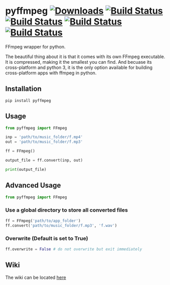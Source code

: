 # pyffmpeg  [![Downloads](https://pepy.tech/badge/pyffmpeg)](https://pepy.tech/project/pyffmpeg) [![Build Status](https://travis-ci.com/deuteronomy-works/pyffmpeg.svg?branch=master)](https://travis-ci.com/deuteronomy-works/pyffmpeg)  [![Build Status](https://travis-ci.com/deuteronomy-works/pyffmpeg.svg?branch=build-windows)](https://travis-ci.com/deuteronomy-works/pyffmpeg)  [![Build Status](https://travis-ci.com/deuteronomy-works/pyffmpeg.svg?branch=build-linux)](https://travis-ci.com/deuteronomy-works/pyffmpeg)  [![Build Status](https://travis-ci.com/deuteronomy-works/pyffmpeg.svg?branch=build-darwin)](https://travis-ci.com/deuteronomy-works/pyffmpeg)
FFmpeg wrapper for python.

The beautiful thing about it is that it comes with its own FFmpeg executable. It is compressed, making it the smallest you can find. And becuase its cross-platform and python 3, it is the only option available for building cross-platform apps with ffmpeg in python.

## Installation
    pip install pyffmpeg

## Usage
```python
from pyffmpeg import FFmpeg

inp = 'path/to/music_folder/f.mp4'
out = 'path/to/music_folder/f.mp3'

ff = FFmpeg()

output_file = ff.convert(inp, out)

print(output_file)


```

## Advanced Usage
```python
from pyffmpeg import FFmpeg
```

### Use a global directory to store all converted files
```python
ff = FFmpeg('path/to/app_folder')
ff.convert('path/to/music_folder/f.mp3', 'f.wav')
```

### Overwrite (Default is set to True)
```python
ff.overwrite = False # do not overwrite but exit immediately
```

## Wiki
The wiki can be located [here](https://github.com/deuteronomy-works/pyffmpeg/wiki)
